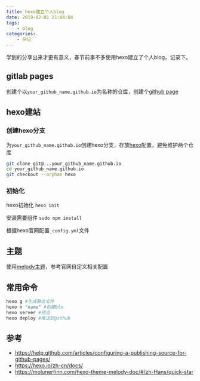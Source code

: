 ```yaml
---
title: hexo建立个人blog
date: 2019-02-01 21:04:04
tags:
    - blog
categories:
    - 杂记
---
```

学到的分享出来才更有意义，春节前事不多使用hexo建立了个人blog，记录下。
## gitlab pages
创建个以`your_github_name.github.io`为名称的仓库，创建个[github page](https://help.github.com/articles/configuring-a-publishing-source-for-github-pages/)
## hexo建站
### 创建hexo分支
为`your_github_name.github.io`创建hexo分支，存放[hexo](https://hexo.io/zh-cn/docs/)配置，避免维护两个仓库

```bash
git clone git@...your_github_name.github.io
cd your_github_name.github.io
git checkout --orphan hexo
```
### 初始化
hexo初始化
`hexo init`

安装需要组件
`sudo npm install`

根据hexo官网配置`_config.yml`文件
## 主题
使用[melody主题](https://molunerfinn.com/hexo-theme-melody-doc/#/zh-Hans/quick-start)，参考官网自定义相关配置
## 常用命令
```bash
hexo g #生成静态文件
hexo n "name" #创建blo
hexo server #预览
hexo deploy #推送到github
```
## 参考
- https://help.github.com/articles/configuring-a-publishing-source-for-github-pages/
- https://hexo.io/zh-cn/docs/
- https://molunerfinn.com/hexo-theme-melody-doc/#/zh-Hans/quick-star

